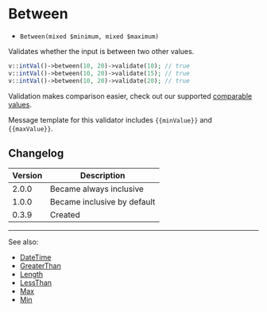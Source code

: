 # Between

- `Between(mixed $minimum, mixed $maximum)`

Validates whether the input is between two other values.

```php
v::intVal()->between(10, 20)->validate(10); // true
v::intVal()->between(10, 20)->validate(15); // true
v::intVal()->between(10, 20)->validate(20); // true
```

Validation makes comparison easier, check out our supported 
[comparable values](ComparableValues.md).

Message template for this validator includes `{{minValue}}` and `{{maxValue}}`.

## Changelog

Version | Description
--------|-------------
  2.0.0 | Became always inclusive
  1.0.0 | Became inclusive by default
  0.3.9 | Created

***
See also:

- [DateTime](DateTime.md)
- [GreaterThan](GreaterThan.md)
- [Length](Length.md)
- [LessThan](LessThan.md)
- [Max](Max.md)
- [Min](Min.md)
